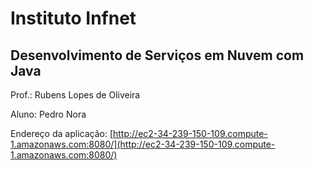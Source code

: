 # Instituto Infnet
## Desenvolvimento de Serviços em Nuvem com Java

Prof.: Rubens Lopes de Oliveira

Aluno: Pedro Nora

Endereço da aplicação: [http://ec2-34-239-150-109.compute-1.amazonaws.com:8080/](http://ec2-34-239-150-109.compute-1.amazonaws.com:8080/)